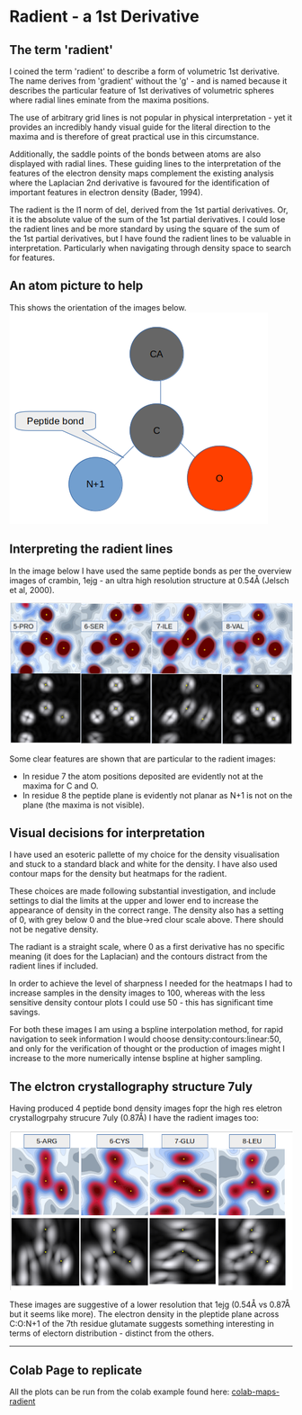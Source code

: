 # Radient - a 1st Derivative

## The term 'radient'
I coined the term 'radient' to describe a form of volumetric 1st derivative. The name derives 
from 'gradient' without the 'g' - and is named because it describes the particular feature of 1st 
derivatives of volumetric spheres where radial lines eminate from the maxima positions.  

The use of arbitrary grid lines is not popular in physical interpretation - yet it 
provides an incredibly handy visual guide for the literal direction to the maxima and is 
therefore of great practical use in this circumstance.  

Additionally, the saddle points of the bonds between atoms are also displayed with radial 
lines. These guiding lines to the interpretation of the features of the electron density 
maps complement the existing analysis where the Laplacian 2nd derivative is favoured 
for the identification of important features in electron density (Bader, 1994).

The radient is the l1 norm of del, derived from the 1st partial derivatives. 
Or, it is the absolute value of the sum of the 1st partial derivatives. 
I could lose the radient lines and be more standard by using the square of the sum of the 
1st partial derivatives, but I have found the radient lines to be valuable in interpretation. 
Particularly when navigating through density space to search for features.  

## An atom picture to help
This shows the orientation of the images below.  
![alt text](imgs/peptide.png)

## Interpreting the radient lines
In the image below I have used the same peptide bonds as per the overview images of crambin, 
1ejg - an ultra high resolution structure at 0.54Å (Jelsch et al, 2000).

![alt text](imgs/den-rad.png)

Some clear features are shown that are particular to the radient images:  
- In residue 7 the atom positions deposited are evidently not at the maxima for C and O.  
- In residue 8 the peptide plane is evidently not planar as N+1 is not on the plane (the maxima is not visible).  

## Visual decisions for interpretation
I have used an esoteric pallette of my choice for the density visualisation and stuck to a 
standard black and white for the density. I have also used contour maps for the 
density but heatmaps for the radient.  

These choices are made following substantial investigation, and include settings to dial 
the limits at the upper and lower end to increase the appearance of density in the correct range. 
The density also has a setting of 0, with grey below 0 and the blue->red clour scale above. 
There should not be negative density.  

The radiant is a straight scale, where 0 as a first derivative has no specific meaning 
(it does for the Laplacian) and the contours distract from the radient lines if included.  

In order to achieve the level of sharpness I needed for the heatmaps I had to increase 
samples in the density images to 100, whereas with the less sensitive density contour 
plots I could use 50 - this has significant time savings.  

For both these images I am using a bspline interpolation method, for rapid 
navigation to seek information I would choose density:contours:linear:50, and only for the 
verification of thought or the production of images might I increase to the more numerically 
intense bspline at higher sampling.  

## The elctron crystallography structure 7uly
Having produced 4 peptide bond density images fopr the high res eletron crystallogrpahy 
strucure 7uly (0.87Å) I have the radient images too:  

![alt text](imgs/7uly-rad.png)  

These images are suggestive of a lower resolution that 1ejg (0.54Å vs 0.87Å but it seems like more). 
The electron density in the pleptide plane across C:O:N+1 of the 7th residue glutamate 
suggests something interesting in terms of electorn distribution - distinct from the others.  

---  

## Colab Page to replicate
All the plots can be run from the colab example found here: 
[colab-maps-radient](https://github.com/rae-gh/colab-analyses/blob/main/Maps/Radient.ipynb)


